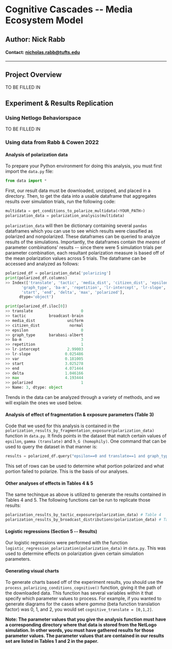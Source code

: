 # Cognitive Cascades -- Media Ecosystem Model

## Author: Nick Rabb 

#### Contact: nicholas.rabb@tufts.edu

<hr/>

## Project Overview

TO BE FILLED IN

## Experiment & Results Replication

### Using Netlogo Behaviorspace

TO BE FILLED IN

### Using data from Rabb & Cowen 2022

#### Analysis of polarization data

To prepare your Python environment for doing this analysis, you must first import the `data.py` file:

```py
from data import *
```

First, our result data must be downloaded, unzipped, and placed in a directory. Then, to get the data into a usable dataframe that aggregates results over simulation trials, run the following code:

```py
multidata = get_conditions_to_polarize_multidata(<YOUR_PATH>)
polarization_data = polarization_analysis(multidata)
```

`polarization_data` will then be dictionary containing several `pandas` dataframes which you can use to see which results were classified as polarized and nonpolarized. These dataframes can be queried to analyze results of the simulations. Importantly, the dataframes contain the *means* of parameter combinations' results -- since there were 5 simulation trials per parameter combination, each resultant polarization measure is based off of the mean polarization values across 5 trials. The dataframe can be accessed and analyzed as follows:

```py
polarized_df = polarization_data['polarizing']
print(polarized_df.columns)
>> Index(['translate', 'tactic', 'media_dist', 'citizen_dist', 'epsilon',
       'graph_type', 'ba-m', 'repetition', 'lr-intercept', 'lr-slope', 'var',
       'start', 'end', 'delta', 'max', 'polarized'],
      dtype='object')

print(polarized_df.iloc[0])
>> translate                     0
>> tactic          broadcast-brain
>> media_dist              uniform
>> citizen_dist             normal
>> epsilon                       0
>> graph_type      barabasi-albert
>> ba-m                          3
>> repetition                    1
>> lr-intercept            2.99003
>> lr-slope               0.025486
>> var                    0.181005
>> start                  3.025278
>> end                    4.071444
>> delta                  1.046166
>> max                    4.193444
>> polarized                     1
>> Name: 3, dtype: object
```

Trends in the data can be analyzed through a variety of methods, and we will explain the ones we used below.

#### Analysis of effect of fragmentation & exposure parameters (Table 3)

Code that we used for this analysis is contained in the `polarization_results_by_fragmentation_exposure(polarization_data)` function in `data.py`. It finds points in the dataset that match certain values of `epsilon`, `gamma (translate)` and `h_G (homophily)`. One command that can be used to query the dataset in that manner is:

```py
results = polarized_df.query("epsilon==0 and translate==1 and graph_type=='barabasi-albert'")
```

This set of rows can be used to determine what portion polarized and what portion failed to polarize. This is the basis of our analyses.

#### Other analyses of effects in Tables 4 & 5

The same techinque as above is utilized to generate the results contained in Tables 4 and 5. The following functions can be run to replicate those results:

```py
polarization_results_by_tactic_exposure(polarization_data) # Table 4
polarization_results_by_broadcast_distributions(polarization_data) # Table 5
```

#### Logistic regressions (Section 5 -- Results)

Our logistic regressions were performed with the function `logistic_regression_polarization(polarization_data)` in `data.py`. This was used to determine effects on polarization given certain simulation parameters.

#### Generating visual charts

To generate charts based off of the experiment results, you should use the `process_polarizing_conditions_cognitive()` function, giving it the path of the downloaded data. This function has several variables within it that specify which parameter values to process. For example, if you wanted to generate diagrams for the cases where *gamma* (beta function translation factor) was 0, 1, and 2, you would set `cognitive_translate = [0,1,2]`.

**Note: The parameter values that you give the analysis function must have a corresponding directory where that data is stored from the NetLogo simulation. In other words, you must have gathered results for those parameter values. The parameter values that are contained in our results set are listed in Tables 1 and 2 in the paper.**